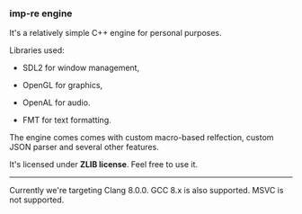 ### imp-re engine

It's a relatively simple C++ engine for personal purposes.

Libraries used:

* SDL2 for window management,

* OpenGL for graphics,

* OpenAL for audio.

* FMT for text formatting.

The engine comes comes with custom macro-based relfection, custom JSON parser and several other features.

It's licensed under **ZLIB license**. Feel free to use it.

---

Currently we're targeting Clang 8.0.0. GCC 8.x is also supported. MSVC is not supported.

